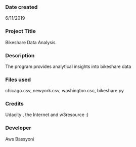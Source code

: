 ### Date created
6/11/2019

### Project Title
Bikeshare Data Analysis

### Description
The program provides analytical insights into bikeshare data

### Files used
chicago.csv, newyork.csv, washington.csc, bikeshare.py

### Credits
Udacity , the Internet and w3resource :)

### Developer
Aws Bassyoni
